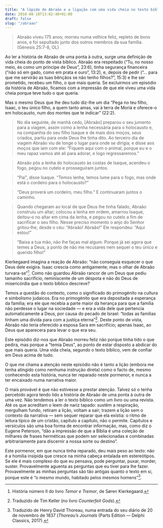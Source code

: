 ```yaml
---
title: "A lápide de Abraão e a ligação com uma vida cheia no texto bíblico"
date: 2018-08-18T13:02:40+01:00
draft: false
slug: "/abraao"
---
```


> Abraão viveu 175 anos; morreu numa velhice feliz, repleto de bons anos, e foi sepultado junto dos outros membros da sua família. (Génesis 25:7-8, OL)

Ao ler a história de Abraão de uma ponta à outra, surge uma definição de vida cheia do ponto de vista bíblico. Abraão era respeitado (“Tu, no nosso meio, és como um príncipe de Deus”, 23:6), tinha segurança financeira (“não só em gado, como em prata e ouro”, 13:2), e, depois de pedir (“… para que me servirão as tuas bênçãos se não tenho filhos?”, 15:3) e lhe ser prometido, recebeu um filho, o que mais queria. Se excluirmos um episódio da história de Abraão, ficamos com a impressão de que ele viveu uma vida cheia porque teve tudo o que queria.

Mas o mesmo Deus que lhe deu tudo diz-lhe um dia “Pega no teu filho, Isaac, o teu único filho, a quem tanto amas, vai à terra de Moriá e oferece-o em holocausto, num dos montes que te indicar” (22:2).

>No dia seguinte, de manhã cedo, [Abraão] preparou o seu jumento para a viagem, assim como a lenha necessária para o holocausto e, na companhia do seu filho Isaque e de mais dois moços, seus criados, partiu para onde Deus lhe tinha dito. Ao terceiro dia de viagem Abraão viu de longe o lugar para onde se dirigia; e disse aos moços que iam com ele: “Fiquem aqui com o animal, porque eu e o meu rapaz vamos até ali para adorar, e logo regressaremos.”

>Abraão pôs a lenha do holocausto às costas de Isaque, acendeu o fogo, pegou no cutelo e prosseguiram juntos.

>“Pai”, disse Isaque. “Temos lenha, temos lume para o fogo, mas onde está o cordeiro para o holocausto?”

>“Deus proverá um cordeiro, meu filho.” E continuaram juntos o caminho.

>Quando chegaram ao local de que Deus lhe tinha falado, Abraão construiu um altar; colocou a lenha em ordem, amarrou Isaque, deitou-o no altar em cima da lenha, e pegou no cutelo a fim de sacrificar o seu filho. Nesse preciso momento o anjo do Senhor gritou-lhe, desde o céu: “Abraão! Abraão!” Ele respondeu: “Aqui estou!”

>“Baixa a tua mão, não lhe faças mal algum. Porque já sei agora que temes a Deus, a ponto de não me recusares nem sequer o teu único e querido filho!”

Kierkegaard imagina a reação de Abraão: “não conseguia esquecer o que Deus dele exigira. Isaac crescia como antigamente; mas o olhar de Abraão turvara-se”[^1]. Como não guardou Abraão rancor de um Deus que pediu tamanho sacrifício, reminiscente de um déspota e não do Deus de misericórdia que o texto bíblico descreve?

Temos a questão do contexto, como o significado do primogénito na cultura e simbolismo judaicos. Era no primogénito que era depositada a esperança da família; era ele que recebia a parte maior da herança para que a família não perdesse o lugar na sociedade — e era a vida dele que pertencia automaticamente a Deus, por causa do pecado de Israel: “todas as famílias tinham uma dívida para com a justiça eterna”[^2]. Deste ponto de vista, Abraão não teria oferecido a esposa Sara em sacrifício; apenas Isaac, ao Deus que aparecera para levar o que era seu.

Este episódio diz-nos que Abraão morreu feliz não porque tinha tido o que pedira, mas porque a "temia Deus", ao ponto de estar disposto a abdicar do que mais queria. Uma vida cheia, segundo o texto bíblico, vem de confiar em Deus acima de tudo.

O que me chama a atenção neste episódio não é tanto a lição (embora me tenha atingido como nenhuma instrução direta) como o facto de, mesmo conhecendo esta história, nunca ter reparado neste pormenor, e nunca a ter encaixado numa narrativa maior.

O mais provável é que não estivesse a prestar atenção. Talvez só o tenha percebido agora tendo lido a história de Abraão de uma ponta à outra de uma vez. Não tendemos a ler o texto bíblico como um livro ou uma revista. Até os que acreditam o leem de nariz tapado: sustêm a respiração, mergulham fundo, retiram a lição, voltam a sair; trazem a lição sem o contexto da narrativa — sem sequer reparar que ela existia: o ritmo de leitura típico de um cristão, capítulo a capítulo, não o permite. Capítulos e versículos são uma boa forma de encontrar informação, mas, como diz o Eugene Peterson, “dão a impressão de que a Bíblia é uma coleção de milhares de frases herméticas que podem ser selecionadas e combinadas arbitrariamente para discernir a nossa sorte ou destino”.

Este pormenor, em que nunca tinha reparado, deu mais peso ao texto: não é a homilia insípida que cresce na minha cabeça entalada em estereótipos. Se ele é mais complexo do que eu pensava, pode perguntar, puxar, morder, suster. Provavelmente aguenta as perguntas que eu tiver para lhe fazer. Provavelmente as minhas perguntas são tão antigas quanto o texto em si, porque este é “o mesmo mundo, habitado pelos mesmos homens”[^3].


[^1]: História número II do livro _Temor e Tremor_, de Søren Kierkegaard.
[^2]: Traduzido de Tim Keller (no livro _Counterfeit Gods_).
[^3]: Traduzido de Henry David Thoreau, numa entrada do seu diário de 20 de novembro de 1837 (_Thoreau’s Journals_ (Parts Edition — Delphi Classics, 2017).
